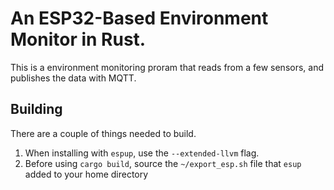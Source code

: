 # An ESP32-Based Environment Monitor in Rust.

This is a environment monitoring proram that reads from a few sensors, and
publishes the data with MQTT.

## Building

There are a couple of things needed to build.

1. When installing with `espup`, use the `--extended-llvm` flag.
2. Before using `cargo build`, source the `~/export_esp.sh` file that `esup` added to your home directory